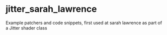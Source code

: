 # jitter_sarah_lawrence
Example patchers and code snippets, first used at sarah lawrence as part of a Jitter shader class
